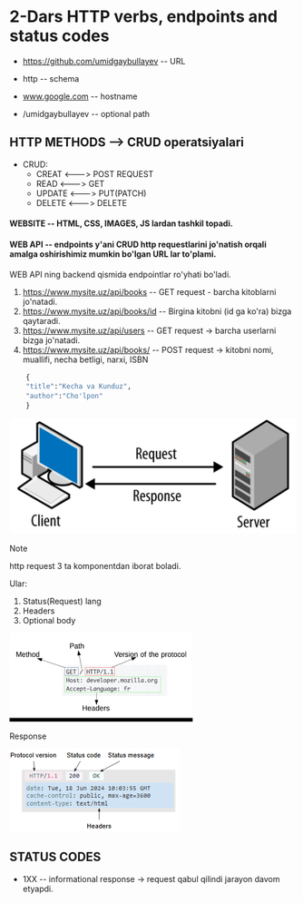 # 2-Dars HTTP verbs, endpoints and status codes

- https://github.com/umidgaybullayev -- URL

- http -- schema

- www.google.com -- hostname

- /umidgaybullayev -- optional path

## HTTP METHODS --> CRUD operatsiyalari

- CRUD:
  - CREAT <---> POST REQUEST
  - READ <---> GET
  - UPDATE <---> PUT(PATCH)
  - DELETE <---> DELETE

#### WEBSITE -- HTML, CSS, IMAGES, JS lardan tashkil topadi.

#### WEB API -- endpoints y'ani CRUD http requestlarini jo'natish orqali amalga oshirishimiz mumkin bo'lgan URL lar to'plami.

WEB API ning backend qismida endpointlar ro'yhati bo'ladi.

1. https://www.mysite.uz/api/books -- GET request - barcha kitoblarni jo'natadi.
2. https://www.mysite.uz/api/books/id -- Birgina kitobni (id ga ko'ra) bizga qaytaradi.
3. https://www.mysite.uz/api/users -- GET request -> barcha userlarni bizga jo'natadi.
4. https://www.mysite.uz/api/books/ -- POST request -> kitobni nomi, muallifi, necha betligi, narxi, ISBN

```python
    {
    "title":"Kecha va Kunduz",
    "author":"Cho'lpon"
    }
```
![alt text](image.png)

> [!NOTE] 
> http request 3 ta komponentdan iborat boladi.

Ular:
1) Status(Request) lang
2) Headers
3) Optional body


![alt text](image-1.png)


Response

![alt text](image-2.png)

## STATUS CODES

- 1XX -- informational response -> request qabul qilindi jarayon davom etyapdi. 